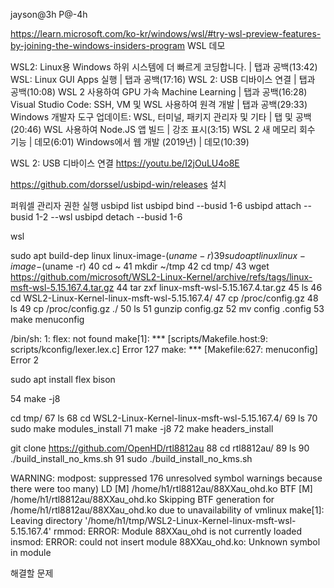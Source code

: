 jayson@3h
P@-4h

https://learn.microsoft.com/ko-kr/windows/wsl/#try-wsl-preview-features-by-joining-the-windows-insiders-program
WSL 데모

WSL2: Linux용 Windows 하위 시스템에 더 빠르게 코딩합니다. | 탭과 공백(13:42)
WSL: Linux GUI Apps 실행 | 탭과 공백(17:16)
WSL 2: USB 디바이스 연결 | 탭과 공백(10:08)
WSL 2 사용하여 GPU 가속 Machine Learning | 탭과 공백(16:28)
Visual Studio Code: SSH, VM 및 WSL 사용하여 원격 개발 | 탭과 공백(29:33)
Windows 개발자 도구 업데이트: WSL, 터미널, 패키지 관리자 및 기타 | 탭 및 공백(20:46)
WSL 사용하여 Node.JS 앱 빌드 | 강조 표시(3:15)
WSL 2 새 메모리 회수 기능 | 데모(6:01)
Windows에서 웹 개발 (2019년) | 데모(10:39)

WSL 2: USB 디바이스 연결
https://youtu.be/I2jOuLU4o8E

https://github.com/dorssel/usbipd-win/releases 설치

퍼워셀 관리자 권한 실행
usbipd list
usbipd bind --busid 1-6
usbipd attach --busid 1-2 --wsl
usbipd detach --busid 1-6




wsl 

 sudo apt build-dep linux linux-image-$(uname -r)
   39  sudo apt linux linux-image-$(uname -r)
   40  cd ~
   41  mkdir ~/tmp
   42  cd tmp/
   43  wget https://github.com/microsoft/WSL2-Linux-Kernel/archive/refs/tags/linux-msft-wsl-5.15.167.4.tar.gz
   44  tar zxf linux-msft-wsl-5.15.167.4.tar.gz
   45  ls
   46  cd WSL2-Linux-Kernel-linux-msft-wsl-5.15.167.4/
   47  cp /proc/config.gz
   48  ls
   49  cp /proc/config.gz ./
   50  ls
   51  gunzip config.gz
   52  mv config .config
   53  make menuconfig

/bin/sh: 1: flex: not found
make[1]: *** [scripts/Makefile.host:9: scripts/kconfig/lexer.lex.c] Error 127
make: *** [Makefile:627: menuconfig] Error 2

sudo apt install flex bison


   
   54  make -j8
   
   cd tmp/
   67  ls
   68  cd WSL2-Linux-Kernel-linux-msft-wsl-5.15.167.4/
   69  ls
   70  sudo make modules_install
   71  make -j8
   72  make headers_install
   



git clone https://github.com/OpenHD/rtl8812au
   88  cd rtl8812au/
   89  ls
   90  ./build_install_no_kms.sh
   91  sudo ./build_install_no_kms.sh

   WARNING: modpost: suppressed 176 unresolved symbol warnings because there were too many)
  LD [M]  /home/h1/rtl8812au/88XXau_ohd.ko
  BTF [M] /home/h1/rtl8812au/88XXau_ohd.ko
Skipping BTF generation for /home/h1/rtl8812au/88XXau_ohd.ko due to unavailability of vmlinux
make[1]: Leaving directory '/home/h1/tmp/WSL2-Linux-Kernel-linux-msft-wsl-5.15.167.4'
rmmod: ERROR: Module 88XXau_ohd is not currently loaded
insmod: ERROR: could not insert module 88XXau_ohd.ko: Unknown symbol in module

해결할 문제






